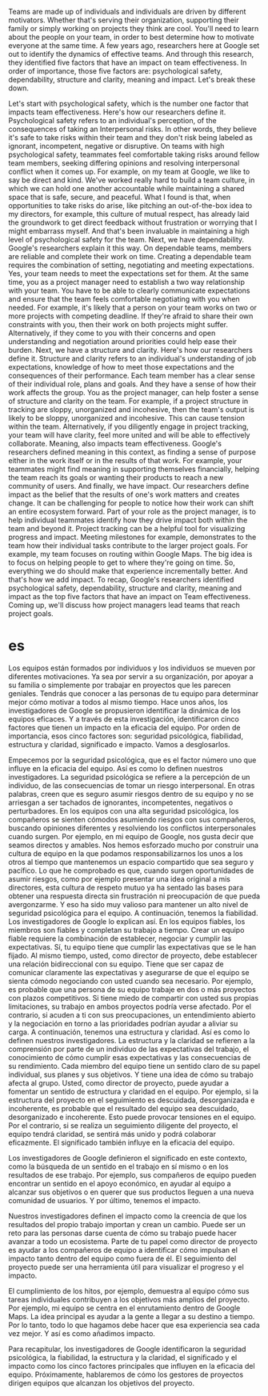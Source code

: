 
Teams are made up of individuals and individuals are driven by different motivators. Whether that's serving their organization, supporting their family or simply working on projects they think are cool.
You'll need to learn about the people on your team, in order to best determine how to motivate everyone at the same time. A few years ago, researchers here at Google set out to identify the dynamics of effective teams. And through this research, they identified five factors that have an impact on team effectiveness.
In order of importance, those five factors are: psychological safety, dependability, structure and clarity, meaning and impact. Let's break these down.

Let's start with psychological safety, which is the number one factor that impacts team effectiveness.
Here's how our researchers define it.
Psychological safety refers to an individual's perception, of the consequences of taking an Interpersonal risks.
In other words, they believe it's safe to take risks within their team and they don't risk being labeled as ignorant, incompetent, negative or disruptive. On teams with high psychological safety, teammates feel comfortable taking risks around fellow team members, seeking differing opinions and resolving interpersonal conflict when it comes up.
For example, on my team at Google, we like to say be direct and kind. We've worked really hard to build a team culture, in which we can hold one another accountable while maintaining a shared space that is safe, secure, and peaceful.
What I found is that, when opportunities to take risks do arise, like pitching an out-of-the-box idea to my directors, for example, this culture of mutual respect, has already laid the groundwork to get direct feedback without frustration or worrying that I might embarrass myself. And that's been invaluable in maintaining a high level of psychological safety for the team.
Next, we have dependability. Google's researchers explain it this way.
On dependable teams, members are reliable and complete their work on time.
Creating a dependable team requires the combination of setting, negotiating and meeting expectations. Yes, your team needs to meet the expectations set for them. At the same time, you as a project manager need to establish a two way relationship with your team.
You have to be able to clearly communicate expectations and ensure that the team feels comfortable negotiating with you when needed.
For example, it's likely that a person on your team works on two or more projects with competing deadline.
If they're afraid to share their own constraints with you, then their work on both projects might suffer. Alternatively, if they come to you with their concerns and open understanding and negotiation around priorities could help ease their burden.
Next, we have a structure and clarity.
Here's how our researchers define it.
Structure and clarity refers to an individual's understanding of job expectations, knowledge of how to meet those expectations and the consequences of their performance.
Each team member has a clear sense of their individual role, plans and goals. And they have a sense of how their work affects the group.
You as the project manager, can help foster a sense of structure and clarity on the team. For example, if a project structure in tracking are sloppy, unorganized and incohesive, then the team's output is likely to be sloppy, unorganized and incohesive. This can cause tension within the team.
Alternatively, if you diligently engage in project tracking, your team will have clarity, feel more united and will be able to effectively collaborate.
Meaning, also impacts team effectiveness. Google's researchers defined meaning in this context, as finding a sense of purpose either in the work itself or in the results of that work. For example, your teammates might find meaning in supporting themselves financially, helping the team reach its goals or wanting their products to reach a new community of users. And finally, we have impact. Our researchers define impact as the belief that the results of one's work matters and creates change. It can be challenging for people to notice how their work can shift an entire ecosystem forward. Part of your role as the project manager, is to help individual teammates identify how they drive impact both within the team and beyond it. Project tracking can be a helpful tool for visualizing progress and impact.
Meeting milestones for example, demonstrates to the team how their individual tasks contribute to the larger project goals. For example, my team focuses on routing within Google Maps. The big idea is to focus on helping people to get to where they're going on time. So, everything we do should make that experience incrementally better. And that's how we add impact. To recap, Google's researchers identified psychological safety, dependability, structure and clarity, meaning and impact as the top five factors that have an impact on Team effectiveness. Coming up, we'll discuss how project managers lead teams that reach project goals.
# es

Los equipos están formados por individuos y los individuos se mueven por diferentes motivaciones. Ya sea por servir a su organización, por apoyar a su familia o simplemente por trabajar en proyectos que les parecen geniales.
Tendrás que conocer a las personas de tu equipo para determinar mejor cómo motivar a todos al mismo tiempo. Hace unos años, los investigadores de Google se propusieron identificar la dinámica de los equipos eficaces. Y a través de esta investigación, identificaron cinco factores que tienen un impacto en la eficacia del equipo.
Por orden de importancia, esos cinco factores son: seguridad psicológica, fiabilidad, estructura y claridad, significado e impacto. Vamos a desglosarlos.


Empecemos por la seguridad psicológica, que es el factor número uno que influye en la eficacia del equipo.
Así es como lo definen nuestros investigadores.
La seguridad psicológica se refiere a la percepción de un individuo, de las consecuencias de tomar un riesgo interpersonal.
En otras palabras, creen que es seguro asumir riesgos dentro de su equipo y no se arriesgan a ser tachados de ignorantes, incompetentes, negativos o perturbadores. En los equipos con una alta seguridad psicológica, los compañeros se sienten cómodos asumiendo riesgos con sus compañeros, buscando opiniones diferentes y resolviendo los conflictos interpersonales cuando surgen.
Por ejemplo, en mi equipo de Google, nos gusta decir que seamos directos y amables. Nos hemos esforzado mucho por construir una cultura de equipo en la que podamos responsabilizarnos los unos a los otros al tiempo que mantenemos un espacio compartido que sea seguro y pacífico.
Lo que he comprobado es que, cuando surgen oportunidades de asumir riesgos, como por ejemplo presentar una idea original a mis directores, esta cultura de respeto mutuo ya ha sentado las bases para obtener una respuesta directa sin frustración ni preocupación de que pueda avergonzarme. Y eso ha sido muy valioso para mantener un alto nivel de seguridad psicológica para el equipo.
A continuación, tenemos la fiabilidad. Los investigadores de Google lo explican así.
En los equipos fiables, los miembros son fiables y completan su trabajo a tiempo.
Crear un equipo fiable requiere la combinación de establecer, negociar y cumplir las expectativas. Sí, tu equipo tiene que cumplir las expectativas que se le han fijado. Al mismo tiempo, usted, como director de proyecto, debe establecer una relación bidireccional con su equipo.
Tiene que ser capaz de comunicar claramente las expectativas y asegurarse de que el equipo se sienta cómodo negociando con usted cuando sea necesario.
Por ejemplo, es probable que una persona de su equipo trabaje en dos o más proyectos con plazos competitivos.
Si tiene miedo de compartir con usted sus propias limitaciones, su trabajo en ambos proyectos podría verse afectado. Por el contrario, si acuden a ti con sus preocupaciones, un entendimiento abierto y la negociación en torno a las prioridades podrían ayudar a aliviar su carga.
A continuación, tenemos una estructura y claridad.
Así es como lo definen nuestros investigadores.
La estructura y la claridad se refieren a la comprensión por parte de un individuo de las expectativas del trabajo, el conocimiento de cómo cumplir esas expectativas y las consecuencias de su rendimiento.
Cada miembro del equipo tiene un sentido claro de su papel individual, sus planes y sus objetivos. Y tiene una idea de cómo su trabajo afecta al grupo.
Usted, como director de proyecto, puede ayudar a fomentar un sentido de estructura y claridad en el equipo. Por ejemplo, si la estructura del proyecto en el seguimiento es descuidada, desorganizada e incoherente, es probable que el resultado del equipo sea descuidado, desorganizado e incoherente. Esto puede provocar tensiones en el equipo.
Por el contrario, si se realiza un seguimiento diligente del proyecto, el equipo tendrá claridad, se sentirá más unido y podrá colaborar eficazmente.
El significado también influye en la eficacia del equipo.

Los investigadores de Google definieron el significado en este contexto, como la búsqueda de un sentido en el trabajo en sí mismo o en los resultados de ese trabajo. Por ejemplo, sus compañeros de equipo pueden encontrar un sentido en el apoyo económico, en ayudar al equipo a alcanzar sus objetivos o en querer que sus productos lleguen a una nueva comunidad de usuarios. Y por último, tenemos el impacto.

Nuestros investigadores definen el impacto como la creencia de que los resultados del propio trabajo importan y crean un cambio. Puede ser un reto para las personas darse cuenta de cómo su trabajo puede hacer avanzar a todo un ecosistema. Parte de tu papel como director de proyecto es ayudar a los compañeros de equipo a identificar cómo impulsan el impacto tanto dentro del equipo como fuera de él. El seguimiento del proyecto puede ser una herramienta útil para visualizar el progreso y el impacto.

El cumplimiento de los hitos, por ejemplo, demuestra al equipo cómo sus tareas individuales contribuyen a los objetivos más amplios del proyecto. Por ejemplo, mi equipo se centra en el enrutamiento dentro de Google Maps. La idea principal es ayudar a la gente a llegar a su destino a tiempo. Por lo tanto, todo lo que hagamos debe hacer que esa experiencia sea cada vez mejor. Y así es como añadimos impacto.

Para recapitular, los investigadores de Google identificaron la seguridad psicológica, la fiabilidad, la estructura y la claridad, el significado y el impacto como los cinco factores principales que influyen en la eficacia del equipo. Próximamente, hablaremos de cómo los gestores de proyectos dirigen equipos que alcanzan los objetivos del proyecto.
